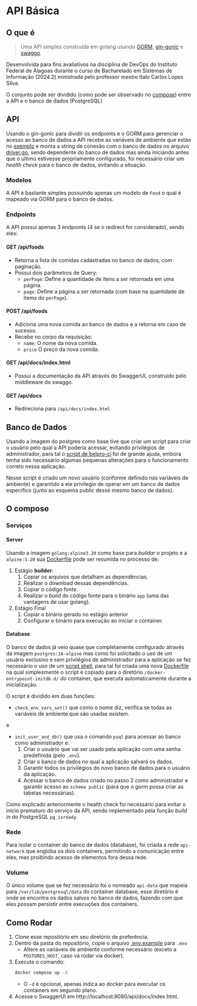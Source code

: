 # API Básica

## O que é

> Uma API simples construída em golang usando [GORM](https://gorm.io), [gin-gonic](https://gin-gonic.com) e [swaggo](https://github.com/swaggo/swag).

Desenvolvida para fins avaliativos na disciplina de DevOps do Instituto Federal de Alagoas durante o curso de Bacharelado em Sistemas de Informação (2024.2) ministrada pelo professor mestre Italo Carlos Lopes Silva.

O conjunto pode ser dividido (como pode ser observado no [compose](./compose.yml)) entre a API e o banco de dados (PostgreSQL)

## API

Usando o gin-gonic para dividir os endpoints e o GORM para gerenciar o acesso ao banco de dados a API recebe as variáveis de ambiente que estão no [exemplo](./.env.example) e monta a string de conexão com o banco de dados no arquivo [driver.go](./src/driver/driver.go), sendo dependente do banco de dados mas ainda iniciando antes que o ultimo estivesse propriamente configurado, foi necessário criar um _health check_ para o banco de dados, evitando a situação.

### Modelos

A API é bastante simples possuindo apenas um modelo de `Food` o qual é mapeado via GORM para o banco de dados.

### Endpoints

A API possui apenas 3 endpoints (4 se o redirect for considerado), sendo eles:

#### **GET** /api/foods

- Retorna a lista de comidas cadastradas no banco de dados, com paginação.
- Possui dois parâmetros de Query:
  - `perPage`: Define a quantidade de itens a ser retornada em uma página.
  - `page`: Define a página a ser retornada (com base na quantidade de items do `perPage`).

#### **POST** /api/foods

- Adiciona uma nova comida ao banco de dados e a retorna em caso de sucesso.
- Recebe no corpo da requisição:
  - `name`: O nome da nova comida.
  - `price` O preço da nova comida.

#### **GET** /api/docs/index.html

- Possui a documentação da API através do SwaggerUI, construído pelo middleware do swaggo.

#### **GET** /api/docs

- Redireciona para `/api/docs/index.html`

## Banco de Dados

Usando a imagem do postgres como base tive que criar um script para criar o usuário pelo qual a API poderia acessar, evitando privilégios de administrador, para tal o [script de belpro-ci](https://gist.github.com/beldpro-ci/bc8d1a48f6a012a1b494460aac84796a#file-01-filladb-sh) foi de grande ajuda, embora tenha sido necessário algumas pequenas alterações para o funcionamento correto nessa aplicação.

Nesse script é criado um novo usuário (conforme definido nas variáveis de ambiente) e garantido a ele privilegio de operar em um banco de dados especifico (junto ao esquema public desse mesmo banco de dados).

## O compose

### Serviços

#### Server

Usando a imagem `golang:alpine3.20` como base para _buildar_ o projeto e a `alpine:3.20` sua [Dockerfile](./docker/server/Dockerfile) pode ser resumida no processo de:

1. Estágio **builder**:
   1. Copiar os arquivos que detalham as dependências.
   2. Realizar o download dessas dependências.
   3. Copiar o código fonte.
   4. Realizar o _build_ do código fonte para o binário `app` (uma das vantagens de usar golang).
2. Estágio Final
   1. Copiar o binário gerado no estágio anterior
   2. Configurar o binário para execução ao iniciar o container.

#### Database

O banco de dados já veio quase que completamente configurado através da imagem `postgres:16-alpine` mas como foi solicitado o uso de um usuário exclusivo e sem privilégios de administrador para a aplicação se fez necessário o uso de um [script shell](./docker/database/001_init.sh), para tal foi criada uma nova [Dockerfile](./docker/database/Dockerfile) na qual simplesmente o script é copiado para o diretório `/docker-entrypoint-initdb.d/` do container, que executa automaticamente durante a inicialização.

O script é dividido em duas funções:

- `check_env_vars_set()` que como o nome diz, verifica se todas as variáveis de ambiente que são usadas existem.

e

- `init_user_and_db()` que usa o comando `psql` para acessar ao banco como administrador e:
  1. Criar o usuário que vai ser usado pela aplicação com uma senha predefinida (pelo `.env`).
  2. Criar o banco de dados no qual a aplicação salvará os dados.
  3. Garantir todos os privilégios do novo banco de dados para o usuário da aplicação.
  4. Acessar o banco de dados criado no passo 2 como administrador e garantir acesso ao `schema public` (para que o gorm possa criar as tabelas necessárias).

Como explicado anteriormente o health check foi necessário para evitar o início prematuro do serviço da API, sendo implementado pela função _build in_ do PostgreSQL `pg_isready`.

### Rede

Para isolar o container do banco de dados (database), foi criada a rede `api-network` que engloba os dois containers, permitindo a comunicação entre eles, mas proibindo acesso de elementos fora dessa rede.

### Volume

O único volume que se fez necessário foi o nomeado `api-data` que mapeia para `/var/lib/postgresql/data` do container database, esse diretório é onde se encontra os dados salvos no banco de dados, fazendo com que eles possam persistir entre execuções dos containers.

## Como Rodar

1. Clone esse repositório em seu diretório de preferência.
2. Dentro da pasta do repositório, copie o arquivo [.env.example](./.env.example) para `.env`
   - Altere as variáveis de ambiente conforme necessário (exceto a `POSTGRES_HOST`, caso vá rodar via docker).
3. Execute o comando:
   ```bash
   docker compose up -d
   ```
   - O `-d` é opcional, apenas indica ao docker para executar os containers em segundo plano.
4. Acesse o SwaggerUI em http://localhost:8080/api/docs/index.html.
